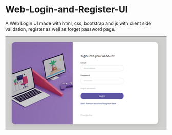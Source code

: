 # Web-Login-and-Register-UI
A Web Login UI made with html, css, bootstrap and js with client side validation, register as well as forget password page.

![Demo](https://raw.githubusercontent.com/bipin0x01/Web-Login-and-Register-UI/main/assets/images/login%20UI.png)
